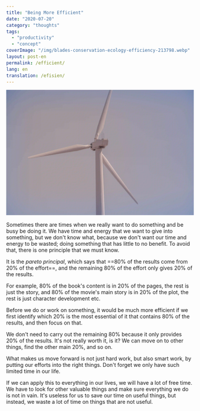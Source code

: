 ```yaml
---
title: "Being More Efficient"
date: "2020-07-20"
category: "thoughts"
tags:
  - "productivity"
  - "concept"
coverImage: "/img/blades-conservation-ecology-efficiency-213798.webp"
layout: post-en
permalink: /efficient/
lang: en
translation: /efisien/
---
```


![efficient](/img/blades-conservation-ecology-efficiency-213798.webp)

Sometimes there are times when we really want to do something and be busy be doing it. We have time and energy that we want to give into something, but we don't know what, because we don't want our time and energy to be wasted; doing something that has little to no benefit. To avoid that, there is one principle that we must know.

It is the _pareto principal_, which says that ==80% of the results come from 20% of the effort==, and the remaining 80% of the effort only gives 20% of the results.

For example, 80% of the book's content is in 20% of the pages, the rest is just the story, and 80% of the movie's main story is in 20% of the plot, the rest is just character development etc.

Before we do or work on something, it would be much more efficient if we first identify which 20% is the most essential of it that contains 80% of the results, and then focus on that.

We don't need to carry out the remaining 80% because it only provides 20% of the results. It's not really worth it, is it? We can move on to other things, find the other main 20%, and so on.

What makes us move forward is not just hard work, but also smart work, by putting our efforts into the right things. Don't forget we only have such limited time in our life.

If we can apply this to everything in our lives, we will have a lot of free time. We have to look for other valuable things and make sure everything we do is not in vain. It's useless for us to save our time on useful things, but instead, we waste a lot of time on things that are not useful.
